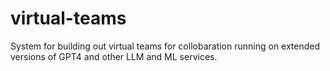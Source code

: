 # virtual-teams
System for building out virtual teams for collobaration running on extended versions of GPT4 and other LLM and ML services.

